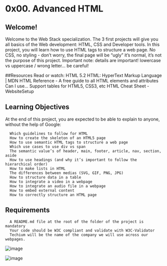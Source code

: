 # 0x00. Advanced HTML
## Welcome!
Welcome to the Web Stack specialization. The 3 first projects will give you all basics of the Web development: HTML, CSS and Developer tools.
In this project, you will learn how to use HTML tags to structure a web page. No CSS, no styling - don’t worry, the final page will be “ugly” it’s normal, it’s not the purpose of this project.
Important note: details are important! lowercase vs uppercase / wrong letter… be careful!

##Resources
Read or watch:
      HTML 5.2
      HTML: HyperText Markup Language | MDN
      HTML Reference - A free guide to all HTML elements and attributes
      Can I use… Support tables for HTML5, CSS3, etc
      HTML Cheat Sheet - WebsiteSetup
  
## Learning Objectives
At the end of this project, you are expected to be able to explain to anyone, without the help of Google:

      Which guidelines to follow for HTML
      How to create the skeleton of an HTML5 page
      How to use semantic HTML tags to structure a web page
      Which use cases to use div vs span
      The semantic value’s of header, main, footer, article, nav, section, aside
      How to use headings (and why it’s important to follow the hierarchical order)
      How to make lists in HTML
      The differences between medias (SVG, GIF, PNG, JPG)
      How to structure data in a table
      How to integrate a video in a webpage
      How to integrate an audio file in a webpage
      How to embed external content
      How to correctly structure an HTML page

## Requirements
      A README.md file at the root of the folder of the project is mandatory
      Your code should be W3C compliant and validate with W3C-Validator
      Techium will be the name of the company we will use across our webpages.
![image](https://user-images.githubusercontent.com/106770288/235316316-13a9bad3-a652-4efa-88a1-658261c1aaf0.png)

![image](https://user-images.githubusercontent.com/106770288/235316342-ecf315c7-5000-4b70-9505-d5df834d6675.png)
